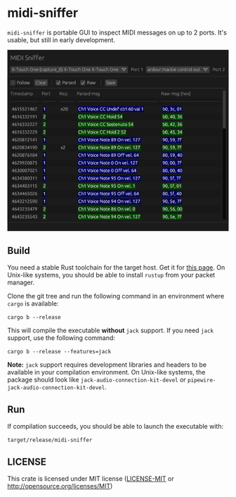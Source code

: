 # midi-sniffer

`midi-sniffer` is portable GUI to inspect MIDI messages on up to 2 ports.
It's usable, but still in early development.

![midi-sniffer UI](assets/screenshot_20220408.png "midi-sniffer UI")

## Build

You need a stable Rust toolchain for the target host. Get it for [this page](https://www.rust-lang.org/fr/tools/install).
On Unix-like systems, you should be able to install `rustup` from your packet
manager.

Clone the git tree and run the following command in an environment where
`cargo` is available:

```
cargo b --release
```

This will compile the executable **without** `jack` support. If you need `jack`
support, use the following command:

```
cargo b --release --features=jack
```

**Note:** `jack` support requires development libraries and headers to be
available in your compilation environment. On Unix-like systems, the package
should look like `jack-audio-connection-kit-devel` or
`pipewire-jack-audio-connection-kit-devel`.

## Run

If compilation succeeds, you should be able to launch the executable with:

```
target/release/midi-sniffer
```

## LICENSE

This crate is licensed under MIT license ([LICENSE-MIT](LICENSE-MIT) or
http://opensource.org/licenses/MIT)
